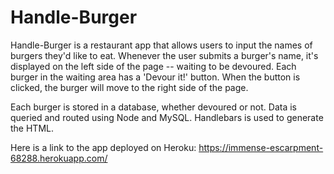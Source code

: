# Handle-Burger

Handle-Burger is a restaurant app that allows users to input the names of burgers they'd like to eat. Whenever the user submits a burger's name, it's displayed on the left side of the page -- waiting to be devoured. Each burger in the waiting area has a 'Devour it!' button. When the button is clicked, the burger will move to the right side of the page. 

Each burger is stored in a database, whether devoured or not. Data is queried and routed using Node and MySQL. Handlebars is used to generate the HTML.

Here is a link to the app deployed on Heroku: https://immense-escarpment-68288.herokuapp.com/
